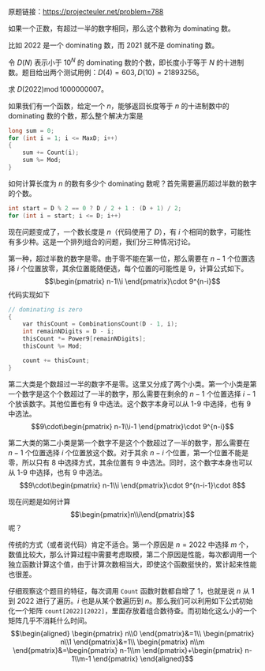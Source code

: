 原题链接：https://projecteuler.net/problem=788

如果一个正数，有超过一半的数字相同，那么这个数称为 dominating 数。

比如 2022 是一个 dominating 数，而 2021 就不是 dominating 数。

令 $D(N)$ 表示小于 $10^N$ 的 dominating 数的个数，即长度小于等于 $N$ 的十进制数。题目给出两个测试用例：$D(4)=603, D(10)=21893256$。

求 $D(2022)\operatorname{mod}1000000007$。

如果我们有一个函数，给定一个 $n$，能够返回长度等于 $n$ 的十进制数中的 dominating 数的个数，那么整个解决方案是
```cpp
long sum = 0;
for (int i = 1; i <= MaxD; i++)
{
    sum += Count(i);
    sum %= Mod;
}
```

如何计算长度为 $n$ 的数有多少个 dominating 数呢？首先需要遍历超过半数的数字的个数。
```cpp
int start = D % 2 == 0 ? D / 2 + 1 : (D + 1) / 2;
for (int i = start; i <= D; i++)
```

现在问题变成了，一个数长度是 $n$（代码使用了 $D$），有 $i$ 个相同的数字，可能性有多少种。这是一个排列组合的问题，我们分三种情况讨论。

第一种，超过半数的数字是零。由于零不能在第一位，那么需要在 $n-1$ 个位置选择 $i$ 个位置放零，其余位置能随便选，每个位置的可能性是 9，计算公式如下。
$$\begin{pmatrix}
n-1\\i
\end{pmatrix}\cdot 9^{n-i}$$
代码实现如下
```cpp
// dominating is zero
{
    var thisCount = CombinationsCount(D - 1, i);
    int remainNDigits = D - i;
    thisCount *= Power9[remainNDigits];
    thisCount %= Mod;

    count += thisCount;
}
```
第二大类是个数超过一半的数字不是零。这里又分成了两个小类。第一个小类是第一个数字是这个个数超过了一半的数字，那么需要在剩余的 $n-1$ 个位置选择 $i-1$ 个放该数字。其他位置也有 9 中选法。这个数字本身可以从 1-9 中选择，也有 9 中选法。
$$9\cdot\begin{pmatrix}
n-1\\i-1
\end{pmatrix}\cdot 9^{n-i}$$

第二大类的第二小类是第一个数字不是这个个数超过了一半的数字，那么需要在 $n-1$ 个位置选择 $i$ 个位置放这个数。对于其余 $n-i$ 个位置，第一个位置不能是零，所以只有 8 中选择方式，其余位置有 9 中选法。同时，这个数字本身也可以从 1-9 中选择，也有 9 中选法。
$$9\cdot\begin{pmatrix}
n-1\\i
\end{pmatrix}\cdot 9^{n-i-1}\cdot 8$$

现在问题是如何计算
$$\begin{pmatrix}n\\i\end{pmatrix}$$
呢？

传统的方式（或者说代码）肯定不适合。第一个原因是 $n=2022$ 中选择 $m$ 个，数值比较大，那么计算过程中需要考虑取模，第二个原因是性能，每次都调用一个独立函数计算这个值，由于计算次数相当大，即使这个函数挺快的，累计起来性能也很差。

仔细观察这个题目的特征，每次调用 `Count` 函数时数都自增了 1，也就是说 $n$ 从 1 到 2022 进行了遍历。$i$ 也是从某个数遍历到 $n$。那么我们可以利用如下公式初始化一个矩阵 `count[2022][2022]`，里面存放着组合数待查。而初始化这么小的一个矩阵几乎不消耗什么时间。
$$\begin{aligned}
\begin{pmatrix}
n\\0
\end{pmatrix}&=1\\
\begin{pmatrix}
n\\1
\end{pmatrix}&=1\\
\begin{pmatrix}
n\\m
\end{pmatrix}&=\begin{pmatrix}
n-1\\m
\end{pmatrix}+\begin{pmatrix}
n-1\\m-1
\end{pmatrix}
\end{aligned}$$
